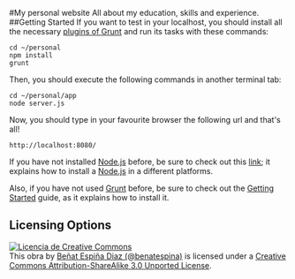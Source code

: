#My personal website
All about my education, skills and experience.
<br/>
##Getting Started
If you want to test in your localhost, you should install all the necessary [plugins of Grunt](http://gruntjs.com/plugins) and run its tasks with these commands:

    cd ~/personal
    npm install
    grunt
Then, you should execute the following commands in another terminal tab:
    
    cd ~/personal/app
    node server.js
Now, you should type in your favourite browser the following url and that's all!

    http://localhost:8080/

If you have not installed [Node.js](http://nodejs.org/) before, be sure to check out this [link](https://github.com/joyent/node/wiki/Installation); it explains how to install a [Node.js](http://nodejs.org/) in a different platforms.

Also, if you have not used [Grunt](http://gruntjs.com/) before, be sure to check out the [Getting Started](http://gruntjs.com/getting-started) guide, as it explains how to install it.

## Licensing Options
<a rel="license" href="http://creativecommons.org/licenses/by/3.0/deed.es_ES"><img alt="Licencia de Creative Commons" style="border-width:0" src="http://i.creativecommons.org/l/by/3.0/80x15.png" /></a><br />This <span xmlns:dct="http://purl.org/dc/terms/" href="http://purl.org/dc/dcmitype/InteractiveResource" rel="dct:type">obra</span> by <a xmlns:cc="http://creativecommons.org/ns#" href="http://benatespina.com" property="cc:attributionName" rel="cc:attributionURL">Beñat Espiña Diaz (@benatespina)</a> is licensed under a <a rel="license" href="http://creativecommons.org/licenses/by/3.0/deed.en_US">Creative Commons Attribution-ShareAlike 3.0 Unported License</a>.